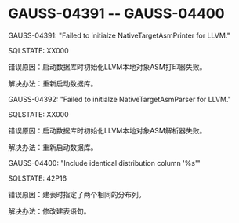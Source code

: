 # GAUSS-04391 -- GAUSS-04400<a name="ZH-CN_TOPIC_0302073139"></a>

GAUSS-04391: "Failed to initialze NativeTargetAsmPrinter for LLVM."

SQLSTATE: XX000

错误原因：启动数据库时初始化LLVM本地对象ASM打印器失败。

解决办法：重新启动数据库。

GAUSS-04392: "Failed to initialze NativeTargetAsmParser for LLVM."

SQLSTATE: XX000

错误原因：启动数据库时初始化LLVM本地对象ASM解析器失败。

解决办法：重新启动数据库。

GAUSS-04400: "Include identical distribution column '%s'"

SQLSTATE: 42P16

错误原因：建表时指定了两个相同的分布列。

解决办法：修改建表语句。
